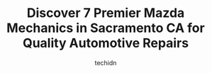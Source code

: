 ---
layout: ampstory
image: https://images.unsplash.com/photo-1634907076255-a56723f9b9ad?ixlib=rb-4.0.3&ixid=MnwxMjA3fDB8MHxwaG90by1wYWdlfHx8fGVufDB8fHx8&auto=format&fit=crop&w=640&h=853&q=80
author: techidn
featured: false
description: Discover the 7 best Mazda Mechanic in Sacramento CA, USA and ensure your vehicle receives the highest quality of care. These trusted professionals are known for their skill, knowledge, and d
title: Discover 7 Premier Mazda Mechanics in Sacramento CA for Quality Automotive Repairs
cover:
   title: Discover 7 Premier Mazda Mechanics in Sacramento CA for Quality Automotive Repairs
   subtitle: Rickpate
   background: https://images.unsplash.com/photo-1634907076255-a56723f9b9ad?ixlib=rb-4.0.3&ixid=MnwxMjA3fDB8MHxwaG90by1wYWdlfHx8fGVufDB8fHx8&auto=format&fit=crop&w=640&h=853&q=80

pages: 
 - layout: thirds
   top: <h1>#1 University Automotive</h1>
   bottom: "<p>This place is awesome. I tow all their customers vehicles in for them and have known them for over 6 years. They do amazing and honest work. HIGHLY RECOMMENDED</p>"
   background: https://www.knot35.com/toplist/wp-content/uploads/2023/06/best-mazda-mechanic-1-in-sacramento-ca-1685835140.jpeg
   backgroundblur: true
 - layout: thirds
   top: <h1>#2 Made in America / Made in Japan Sacramento Automotive Repair</h1>
   bottom: "<p>2609 Fulton Ave, Sacramento, CA 95821, United States</p>"
   background: https://www.knot35.com/toplist/wp-content/uploads/2023/06/best-mazda-mechanic-2-in-sacramento-ca-1685835141.jpeg
   cta:
      link: https://www.knot35.com/toplist/discover-7-premier-mazda-mechanics-in-sacramento-ca-for-quality-automotive-repairs/
      text: Discover 7 Premier Mazda Mechanics in Sacramento CA for Quality Automotive Repairs
 - layout: thirds
   top: <h1>#3 Precision Automotive Service</h1>
   bottom: "<p>2850 47th Ave, Sacramento, CA 95822, United States</p>"
   background: https://www.knot35.com/toplist/wp-content/uploads/2023/06/best-mazda-mechanic-3-in-sacramento-ca-1685835141.jpeg
   cta:
      link: https://www.knot35.com/toplist/discover-7-premier-mazda-mechanics-in-sacramento-ca-for-quality-automotive-repairs/
      text: Discover 7 Premier Mazda Mechanics in Sacramento CA for Quality Automotive Repairs
 - layout: thirds
   top: <h1>#4 Prestige Auto Works</h1>
   bottom: "<p>33 Massie Ct, Sacramento, CA 95823, United States</p>"
   background: https://images.unsplash.com/photo-1564951434112-64d74cc2a2d7?ixlib=rb-4.0.3&ixid=MnwxMjA3fDB8MHxwaG90by1wYWdlfHx8fGVufDB8fHx8&auto=format&fit=crop&w=640&h=853&q=80
   cta:
      link: https://www.knot35.com/toplist/discover-7-premier-mazda-mechanics-in-sacramento-ca-for-quality-automotive-repairs/
      text: Discover 7 Premier Mazda Mechanics in Sacramento CA for Quality Automotive Repairs
 - layout: thirds
   top: <h1>#5 Franks Automotive</h1>
   bottom: "<p>5220 Folsom Blvd, Sacramento, CA 95819, United States</p>"
   background: https://images.unsplash.com/photo-1540457036297-448b6b99e91c?ixlib=rb-4.0.3&ixid=MnwxMjA3fDB8MHxwaG90by1wYWdlfHx8fGVufDB8fHx8&auto=format&fit=crop&w=640&h=853&q=80
   cta:
      link: https://www.knot35.com/toplist/discover-7-premier-mazda-mechanics-in-sacramento-ca-for-quality-automotive-repairs/
      text: Discover 7 Premier Mazda Mechanics in Sacramento CA for Quality Automotive Repairs
 - layout: thirds
   top: <h1>#6 Ellios German Auto, Inc</h1>
   bottom: "<p>3928 Franklin Blvd, Sacramento, CA 95820, United States</p>"
   background: https://images.unsplash.com/photo-1496096265110-f83ad7f96608?ixlib=rb-4.0.3&ixid=MnwxMjA3fDB8MHxwaG90by1wYWdlfHx8fGVufDB8fHx8&auto=format&fit=crop&w=640&h=853&q=80
   cta:
      link: https://www.knot35.com/toplist/discover-7-premier-mazda-mechanics-in-sacramento-ca-for-quality-automotive-repairs/
      text: Discover 7 Premier Mazda Mechanics in Sacramento CA for Quality Automotive Repairs
 - layout: thirds
   top: <h1>#7 Carson Automotive Repair</h1>
   bottom: "<p>1400 Blair Ave, Sacramento, CA 95822, United States</p>"
   background: https://images.unsplash.com/photo-1462556791646-c201b8241a94?ixlib=rb-4.0.3&ixid=MnwxMjA3fDB8MHxwaG90by1wYWdlfHx8fGVufDB8fHx8&auto=format&fit=crop&w=640&h=853&q=80
   cta:
      link: https://www.knot35.com/toplist/discover-7-premier-mazda-mechanics-in-sacramento-ca-for-quality-automotive-repairs/
      text: Discover 7 Premier Mazda Mechanics in Sacramento CA for Quality Automotive Repairs
 - layout: thirds
   middle: Continue reading...
   background: https://images.unsplash.com/photo-1489648022186-8f49310909a0?ixlib=rb-4.0.3&ixid=MnwxMjA3fDB8MHxwaG90by1wYWdlfHx8fGVufDB8fHx8&auto=format&fit=crop&w=640&h=853&q=80
   cta:
      link: https://www.knot35.com/toplist/discover-7-premier-mazda-mechanics-in-sacramento-ca-for-quality-automotive-repairs/
      text: Discover 7 Premier Mazda Mechanics in Sacramento CA for Quality Automotive Repairs
      
---
